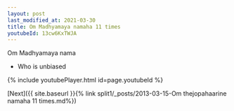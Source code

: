 ```yaml
---
layout: post
last_modified_at: 2021-03-30
title: Om Madhyamaya namaha 11 times
youtubeId: 13cw6KxTWJA
---
```

 
 
Om Madhyamaya nama 
 
 -  Who is unbiased 
 
  
 
  
 
 
 
 
 
 


{% include youtubePlayer.html id=page.youtubeId %}
 
[Next]({{ site.baseurl }}{% link  split1/_posts/2013-03-15-Om thejopahaarine namaha 11 times.md%})
 
